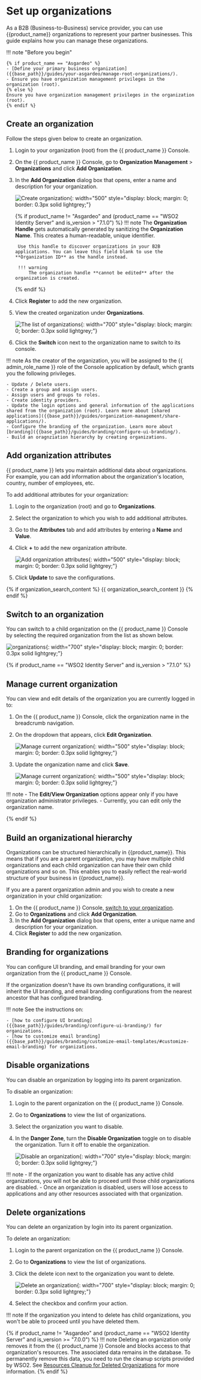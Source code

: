 # Set up organizations

As a B2B (Business-to-Business) service provider, you can use {{product_name}} organizations to represent your partner businesses. This guide explains how you can manage these organizations.

!!! note "Before you begin"

    {% if product_name == "Asgardeo" %}
    - [Define your primary business organization]({{base_path}}/guides/your-asgardeo/manage-root-organizations/).
    - Ensure you have organization management privileges in the organization (root).
    {% else %}
    Ensure you have organization management privileges in the organization (root).
    {% endif %}

## Create an organization

Follow the steps given below to create an organization.

1. Login to your organization (root) from the {{ product_name }} Console.
2. On the {{ product_name }} Console, go to **Organization Management** > **Organizations** and click **Add Organization**.
3. In the **Add Organization** dialog box that opens, enter a name and description for your organization.

    ![Create organization]({{base_path}}/assets/img/guides/organization/manage-organizations/add-organization.png){: width="500" style="display: block; margin: 0; border: 0.3px solid lightgrey;"}

    {% if product_name != "Asgardeo" and (product_name == "WSO2 Identity Server" and is_version > "7.1.0") %}
    !!! note
        The **Organization Handle** gets automatically generated by sanitizing the **Organization Name**. This creates a human-readable, unique identifier.

        Use this handle to discover organizations in your B2B applications. You can leave this field blank to use the **Organization ID** as the handle instead.

        !!! warning
            The organization handle **cannot be edited** after the organization is created.
    {% endif %}

4. Click **Register** to add the new organization.

5. View the created organization under **Organizations**.

    ![The list of organizations]({{base_path}}/assets/img/guides/organization/manage-organizations/organization-list.png){: width="700" style="display: block; margin: 0; border: 0.3px solid lightgrey;"}

6. Click the **Switch** icon next to the organization name to switch to its console.

!!! note
    As the creator of the organization, you will be assigned to the {{ admin_role_name }} role of the Console application by default, which grants you the following privileges.

    - Update / Delete users.
    - Create a group and assign users.
    - Assign users and groups to roles.
    - Create identity providers.
    - Update the login options and general information of the applications shared from the organization (root). Learn more about [shared applications]({{base_path}}/guides/organization-management/share-applications/).
    - Configure the branding of the organization. Learn more about [branding]({{base_path}}/guides/branding/configure-ui-branding/).
    - Build an oragnziation hierarchy by creating organizations.

## Add organization attributes

{{ product_name }} lets you maintain additional data about organizations. For example, you can add information about the organization's location, country, number of employees, etc.

To add additional attributes for your organization:

1. Login to the organization (root) and go to **Organizations**.
2. Select the organization to which you wish to add additional attributes.
3. Go to the **Attributes** tab and add attributes by entering a **Name** and **Value**.
4. Click **+** to add the new organization attribute.

    ![Add organization attributes]({{base_path}}/assets/img/guides/organization/manage-organizations/add-organization-attributes.png){: width="500" style="display: block; margin: 0; border: 0.3px solid lightgrey;"}

5. Click **Update** to save the configurations.

{% if organization_search_content %}
{{ organization_search_content }}
{% endif %}

## Switch to an organization

You can switch to a child organization on the {{ product_name }} Console by selecting the required organization from the list as shown below.

![organizations]({{base_path}}/assets/img/guides/organization/manage-organizations/organization-switch.png){: width="700" style="display: block; margin: 0; border: 0.3px solid lightgrey;"}

{% if product_name == "WSO2 Identity Server" and is_version > "7.1.0" %}

## Manage current organization

You can view and edit details of the organization you are currently logged in to:

1. On the {{ product_name }} Console, click the organization name in the breadcrumb navigation.

2. On the dropdown that appears, click **Edit Organization**.

    ![Manage current organization]({{base_path}}/assets/img/guides/organization/manage-organizations/edit-current-organization-dropdown-option.png){: width="500" style="display: block; margin: 0; border: 0.3px solid lightgrey;"}

3. Update the organization name and click **Save**.

    ![Manage current organization]({{base_path}}/assets/img/guides/organization/manage-organizations/edit-current-organization.png){: width="500" style="display: block; margin: 0; border: 0.3px solid lightgrey;"}

!!! note
    - The **Edit/View Organization** options appear only if you have organization administrator privileges.
    - Currently, you can edit only the organization name.

{% endif %}

## Build an organizational hierarchy

Organizations can be structured hierarchically in {{product_name}}. This means that if you are a parent organization, you may have multiple child organizations and each child organization can have their own child organizations and so on. This enables you to easily reflect the real-world structure of your business in {{product_name}}.

If you are a parent organization admin and you wish to create a new organization in your child organization:

1. On the {{ product_name }} Console, [switch to your organization](#switch-to-an-organization).
2. Go to **Organizations** and click **Add Organization**.
3. In the **Add Organization** dialog box that opens, enter a unique name and description for your organization.
4. Click **Register** to add the new organization.

## Branding for organizations

You can configure UI branding, and email branding for your own organization from the {{ product_name }} Console.

If the organization doesn't have its own branding configurations, it will inherit the UI branding, and email branding configurations from the nearest ancestor that has configured branding.

!!! note
    See the instructions on:

    - [how to configure UI branding]({{base_path}}/guides/branding/configure-ui-branding/) for organizations.
    - [how to customize email branding]({{base_path}}/guides/branding/customize-email-templates/#customize-email-branding) for organizations.

## Disable organizations

You can disable an organization by logging into its parent organization.

To disable an organization:

1. Login to the parent organization on the {{ product_name }} Console.
2. Go to **Organizations** to view the list of organizations.
3. Select the organization you want to disable.
4. In the **Danger Zone**, turn the **Disable Organization** toggle on to disable the organization. Turn it off to enable the organization.

    ![Disable an organization]({{base_path}}/assets/img/guides/organization/manage-organizations/disable-organization.png){: width="700" style="display: block; margin: 0; border: 0.3px solid lightgrey;"}

!!! note
    - If the organization you want to disable has any active child organizations, you will not be able to proceed until those child organizations are disabled.
    - Once an organization is disabled, users will lose access to applications and any other resources associated with that organization.

## Delete organizations

You can delete an organization by login into its parent organization.

To delete an organization:

1. Login to the parent organization on the {{ product_name }} Console.
2. Go to **Organizations** to view the list of organizations.
3. Click the delete icon next to the organization you want to delete.

    ![Delete an organization]({{base_path}}/assets/img/guides/organization/manage-organizations/delete-organization.png){: width="700" style="display: block; margin: 0; border: 0.3px solid lightgrey;"}

4. Select the checkbox and confirm your action.

!!! note
    If the organization you intend to delete has child organizations, you won't be able to proceed until you have deleted them.

{% if product_name != "Asgardeo" and (product_name == "WSO2 Identity Server" and is_version >= "7.0.0") %}
!!! note
    Deleting an organization only removes it from the {{ product_name }} Console and blocks access to that organization's resources. The associated data remains in the database. To permanently remove this data, you need to run the cleanup scripts provided by WSO2. See [Resources Cleanup for Deleted Organizations]({{base_path}}/guides/organization-management/cleanup-organization-resources) for more information.
{% endif %}
